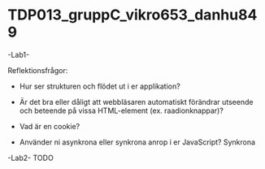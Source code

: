 # TDP013_gruppC_vikro653_danhu849


-Lab1-
[](https://tdp013-lab1-vikro653.herokuapp.com/lab1.html)

Reflektionsfrågor:


- Hur ser strukturen och flödet ut i er applikation?


- Är det bra eller dåligt att webbläsaren automatiskt förändrar utseende och beteende på vissa HTML-element (ex. raadionknappar)?

- Vad är en cookie?

- Använder ni asynkrona eller synkrona anrop i er JavaScript?
Synkrona


-Lab2-
TODO
